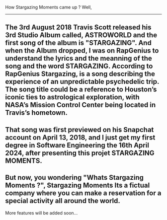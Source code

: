 How Stargazing Moments came up ? Well, 
______________________________________


The 3rd August 2018 Travis Scott released his 3rd Studio Album called, ASTROWORLD and the first song of the album is "STARGAZING".
And when the Album dropped, I was on RapGenius to understand the lyrics and the meanning of the song and the word STARGAZING.
According to RapGenius Stargazing, is a song describing the experience of an unpredictable psychedelic trip.
The song title could be a reference to Houston’s iconic ties to astrological exploration, with NASA’s Mission Control Center being located in Travis’s hometown.
----------------------------------------------------------------------------------------------------------------------------------------------------------------

That song was first previewed on his Snapchat account on April 13, 2018, and I just get my first degree in Software Engineering the 16th April 2024, after presenting this projet 
STARGAZING MOMENTS.
---------------------------------------------------------------------------------------------------------------------------------------------------------------------------------


But now, you wondering "Whats Stargazing Moments ?",
Stargazing Moments Its a fictual company where you can make a reservation for a special activity all around the world.
----------------------------------------------------------------------------------------------------------------------




More features will be added soon...

